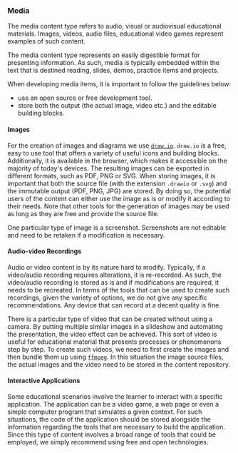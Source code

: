 ### Media

The media content type refers to audio, visual or audiovisual educational materials.
Images, videos, audio files, educational video games represent examples of such content.

The media content type represents an easily digestible format for presenting information.
As such, media is typically embedded within the text that is destined reading, slides, demos, practice items and projects.

When developing media items, it is important to follow the guidelines below:

- use an open source or free development tool.
- store both the output (the actual image, video etc.) and the editable building blocks.

#### Images

For the creation of images and diagrams we use [`draw.io`](httpts://draw.io).
`draw.io` is a free, easy to use tool that offers a variety of useful icons and building blocks.
Additionally, it is available in the browser, which makes it accessible on the majority of today's devices.
The resulting images can be exported in different formats, such as PDF, PNG or SVG.
When storing images, it is important that both the source file (with the extension `.drawio` or `.svg`) and the immutable output (PDF, PNG, JPG) are stored.
By doing so, the potential users of the content can either use the image as is or modify it according to their needs.
Note that other tools for the generation of images may be used as long as they are free and provide the source file.

One particular type of image is a screenshot.
Screenshots are not editable and need to be retaken if a modification is necessary.

#### Audio-video Recordings

Audio or video content is by its nature hard to modify.
Typically, if a video/audio recording requires alterations, it is re-recorded.
As such, the video/audio recording is stored as is and if modifications are required, it needs to be recreated.
In terms of the tools that can be used to create such recordings, given the variety of options, we do not give any specific recommendations.
Any device that can record at a decent quality is fine.

There is a particular type of video that can be created without using a camera.
By putting multiple similar images in a slideshow and automating the presentation, the video effect can be achieved.
This sort of video is useful for educational material that presents processes or phenomenons step by step.
To create such videos, we need to first create the images and then bundle them up using [`ffmpeg`](https://ffmpeg.org/).
In this situation the image source files, the actual images and the video need to be stored in the content repository.

#### Interactive Applications

Some educational scenarios involve the learner to interact with a specific application.
The application can be a video game, a web page or even a simple computer program that simulates a given context.
For such situations, the code of the application should be stored alongside the information regarding the tools that are necessary to build the application.
Since this type of content involves a broad range of tools that could be employed, we simply recommend using free and open technologies.

